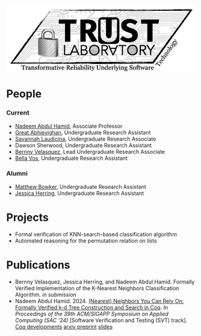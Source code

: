 ![TRUST logo](trust-lab-logo.png)

# People

### Current
- [Nadeem Abdul Hamid](https://cs.berry.edu/~nhamid), Associate Professor
- [Great Abhieyighan](https://www.linkedin.com/in/great-abhieyighan-5a02bb295/), Undergraduate Research Assistant
- [Savannah Laudicina](https://www.linkedin.com/in/savannah-laudicina-321b29297/), Undergraduate Research Associate
- Dawson Sherwood, Undergraduate Research Assistant
- [Bernny Velasquez](https://www.linkedin.com/in/bernny-velasquez-062a86244/), Lead Undergraduate Research Associate
- [Bella Vos](https://www.linkedin.com/in/vos323/), Undergraduate Research Assistant

### Alumni
- [Matthew Bowker](https://www.linkedin.com/in/matthew-bowker-283ab7221/), Undergraduate Research Assistant
- [Jessica Herring](https://www.linkedin.com/in/jessica-g-herring/), Undergraduate Research Assistant


# Projects

- Formal verification of KNN-search-based classification algorithm
- Automated reasoning for the permutation relation on lists

# Publications

- Bernny Velasquez, Jessica Herring, and Nadeem Abdul Hamid. Formally Verified Implementation of the K-Nearest Neighbors Classification Algorithm. *in submission*
- Nadeem Abdul Hamid. 2024. [(Nearest) Neighbors You Can Rely On: Formally Verified k-d Tree Construction and Search in Coq](https://doi.org/10.1145/3605098.3635960). In *Proceedings of the 39th ACM/SIGAPP Symposium on Applied Computing (SAC '24)* [Software Verification and Testing (SVT) track].  [Coq developments](https://github.com/nadeemabdulhamid/knn-search-coq) [arxiv preprint](https://arxiv.org/abs/2311.10965) [slides](present/sac2024-talk-slides.pdf)

